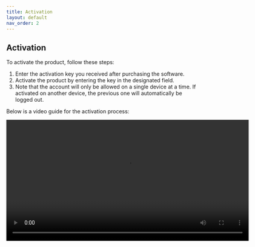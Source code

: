 ```yaml
---
title: Activation
layout: default
nav_order: 2
---
```


## Activation

To activate the product, follow these steps:

1. Enter the activation key you received after purchasing the software.
2. Activate the product by entering the key in the designated field.
3. Note that the account will only be allowed on a single device at a time. If activated on another device, the previous one will automatically be logged out.

Below is a video guide for the activation process:

<video controls width="640">
  <source src="https://solutions-guru-india.s3.ap-south-1.amazonaws.com/DOCUMENTATIONS/WHATSAPP-BULK-SENDER/activation.mp4" type="video/mp4">
  Your browser does not support the video tag.
</video>